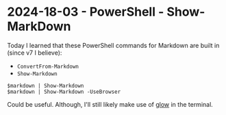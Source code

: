 # 2024-18-03 - PowerShell - Show-MarkDown 

Today I learned that these PowerShell commands for Markdown are built in (since v7 I believe):

- `ConvertFrom-Markdown`
- `Show-Markdown`

```pwsh
$markdown | Show-Markdown
$markdown | Show-Markdown -UseBrowser
```
Could be useful.
Although, I'll still likely make use of [glow](https://github.com/charmbracelet/glow) in the terminal.

